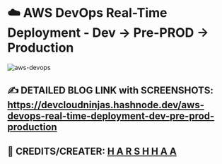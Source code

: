 # ☁️  AWS DevOps Real-Time Deployment - Dev → Pre-PROD → Production

![aws-devops](https://imgur.com/YlMBIaa.png)

## ✍️ DETAILED BLOG LINK with SCREENSHOTS: https://devcloudninjas.hashnode.dev/aws-devops-real-time-deployment-dev-pre-prod-production

##  🤖 CREDITS/CREATER: [H A R S H H A A](https://github.com/DevCloudNinjas)
